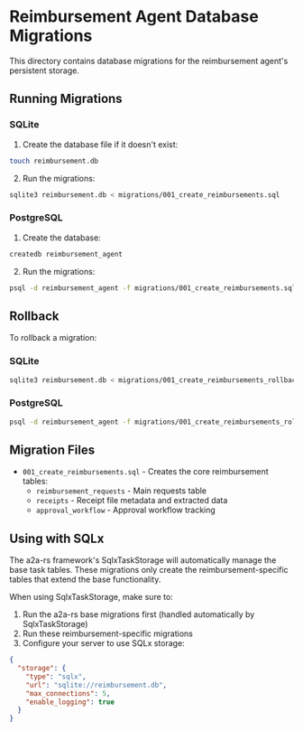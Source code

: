 # Reimbursement Agent Database Migrations

This directory contains database migrations for the reimbursement agent's persistent storage.

## Running Migrations

### SQLite

1. Create the database file if it doesn't exist:
```bash
touch reimbursement.db
```

2. Run the migrations:
```bash
sqlite3 reimbursement.db < migrations/001_create_reimbursements.sql
```

### PostgreSQL

1. Create the database:
```bash
createdb reimbursement_agent
```

2. Run the migrations:
```bash
psql -d reimbursement_agent -f migrations/001_create_reimbursements.sql
```

## Rollback

To rollback a migration:

### SQLite
```bash
sqlite3 reimbursement.db < migrations/001_create_reimbursements_rollback.sql
```

### PostgreSQL
```bash
psql -d reimbursement_agent -f migrations/001_create_reimbursements_rollback.sql
```

## Migration Files

- `001_create_reimbursements.sql` - Creates the core reimbursement tables:
  - `reimbursement_requests` - Main requests table
  - `receipts` - Receipt file metadata and extracted data
  - `approval_workflow` - Approval workflow tracking

## Using with SQLx

The a2a-rs framework's SqlxTaskStorage will automatically manage the base task tables. These migrations only create the reimbursement-specific tables that extend the base functionality.

When using SqlxTaskStorage, make sure to:

1. Run the a2a-rs base migrations first (handled automatically by SqlxTaskStorage)
2. Run these reimbursement-specific migrations
3. Configure your server to use SQLx storage:

```json
{
  "storage": {
    "type": "sqlx",
    "url": "sqlite://reimbursement.db",
    "max_connections": 5,
    "enable_logging": true
  }
}
```
